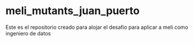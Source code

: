 # meli_mutants_juan_puerto
Este es el repositorio creado para alojar el desafio para aplicar a meli como ingeniero de datos
